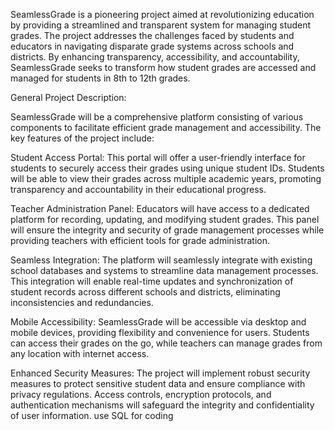 SeamlessGrade is a pioneering project aimed at revolutionizing education by providing a streamlined and transparent system for managing student grades. The project addresses the challenges faced by students and educators in navigating disparate grade systems across schools and districts. By enhancing transparency, accessibility, and accountability, SeamlessGrade seeks to transform how student grades are accessed and managed for students in 8th to 12th grades.

General Project Description:

SeamlessGrade will be a comprehensive platform consisting of various components to facilitate efficient grade management and accessibility. The key features of the project include:

Student Access Portal: This portal will offer a user-friendly interface for students to securely access their grades using unique student IDs. Students will be able to view their grades across multiple academic years, promoting transparency and accountability in their educational progress.

Teacher Administration Panel: Educators will have access to a dedicated platform for recording, updating, and modifying student grades. This panel will ensure the integrity and security of grade management processes while providing teachers with efficient tools for grade administration.

Seamless Integration: The platform will seamlessly integrate with existing school databases and systems to streamline data management processes. This integration will enable real-time updates and synchronization of student records across different schools and districts, eliminating inconsistencies and redundancies.

Mobile Accessibility: SeamlessGrade will be accessible via desktop and mobile devices, providing flexibility and convenience for users. Students can access their grades on the go, while teachers can manage grades from any location with internet access.

Enhanced Security Measures: The project will implement robust security measures to protect sensitive student data and ensure compliance with privacy regulations. Access controls, encryption protocols, and authentication mechanisms will safeguard the integrity and confidentiality of user information.   use SQL for coding


